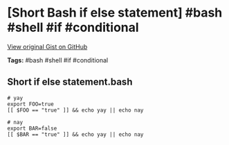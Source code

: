 # [Short Bash if else statement] #bash #shell #if #conditional

[View original Gist on GitHub](https://gist.github.com/Integralist/c9c14aea7f6aed97840eaea2b5c14fdd)

**Tags:** #bash #shell #if #conditional

## Short if else statement.bash

```shell
# yay
export FOO=true
[[ $FOO == "true" ]] && echo yay || echo nay

# nay
export BAR=false
[[ $BAR == "true" ]] && echo yay || echo nay
```

